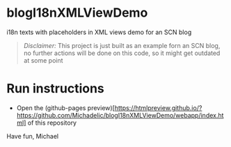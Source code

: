 # blogI18nXMLViewDemo
i18n texts with placeholders in XML views demo for an SCN blog

> *Disclaimer:* This project is just built as an example forn an SCN blog, no further actions will be done on this code, so it might get outdated at some point

Run instructions
==================

* Open the (github-pages preview)[https://htmlpreview.github.io/?https://github.com/Michadelic/blogI18nXMLViewDemo/webapp/index.html] of this repository

Have fun,
Michael


